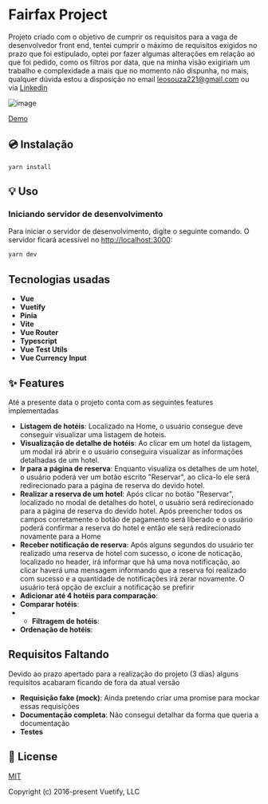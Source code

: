 # Fairfax Project
Projeto criado com o objetivo de cumprir os requisitos para a vaga de desenvolvedor front end, tentei cumprir o máximo de requisitos exigidos no prazo que foi estipulado, optei por fazer algumas alterações em relação ao que foi pedido, como os filtros por data, que na minha visão exigiriam um trabalho e complexidade a mais que no momento não dispunha, no mais, qualquer dúvida estou a disposição no email leosouza221@gmail.com ou via [Linkedin](https://www.linkedin.com/in/leonardo-de-souza-a75557156/)

![image](https://github.com/LeoSouza221/fairfax-project/assets/39174217/30211b13-e915-4f52-962f-c88fc291464e)

[Demo](https://leosouza221.github.io/fairfax-project/)

## 💿 Instalação
`yarn install`

## 💡 Uso

### Iniciando servidor de desenvolvimento

Para iniciar o servidor de desenvolvimento, digite o seguinte comando. O servidor ficará acessivel no [http://localhost:3000](http://localhost:3000):

```bash
yarn dev
```

## Tecnologias usadas
- **Vue**
- **Vuetify**
- **Pinia**
- **Vite**
- **Vue Router**
- **Typescript**
- **Vue Test Utils**
- **Vue Currency Input**
  
## ✨ Features
Até a presente data o projeto conta com as seguintes features implementadas

- **Listagem de hotéis**: Localizado na Home, o usuário consegue deve conseguir visualizar uma listagem de hoteis.
- **Visualização de detalhe de hotéis**: Ao clicar em um hotel da listagem, um modal irá abrir e o usuário conseguira visualizar as informações detalhadas de um hotel.
- **Ir para a página de reserva**: Enquanto visualiza os detalhes de um hotel, o usuário poderá ver um botão escrito "Reservar", ao clica-lo ele será redirecionado para a página de reserva do devido hotel.
- **Realizar a reserva de um hotel**: Após clicar no botão "Reservar", localizado no modal de detalhes do hotel, o usuário será redirecionado para a página de reserva do devido hotel. Após preencher todos os campos corretamente o botão de pagamento será liberado e o usuário poderá confirmar a reserva do hotel e então ele será redirecionado novamente para a Home 
- **Receber notificação de reserva**: Após alguns segundos do usuário ter realizado uma reserva de hotel com sucesso, o icone de noticação, localizado no header, irá informar que há uma nova notificação, ao clicar haverá uma mensagem informando que a reserva foi realizado com sucesso e a quantidade de notificações irá zerar novamente. O usuário terá opção de excluir a notificação se prefirir
- **Adicionar até 4 hotéis para comparação**:
- **Comparar hotéis**:
- - **Filtragem de hotéis**: 
- **Ordenação de hotéis**: 

## Requisitos Faltando
Devido ao prazo apertado para a realização do projeto (3 dias) alguns requisitos acabaram ficando de fora da atual versão

- **Requisição fake (mock)**: Ainda pretendo criar uma promise para mockar essas requisições
- **Documentação completa**: Não consegui detalhar da forma que queria a documentação
- **Testes**

## 📑 License
[MIT](http://opensource.org/licenses/MIT)

Copyright (c) 2016-present Vuetify, LLC

